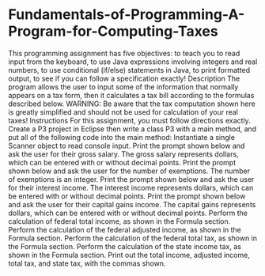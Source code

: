 # Fundamentals-of-Programming-A-Program-for-Computing-Taxes
This programming assignment has five objectives: to teach you to read input from the keyboard, to use Java expressions involving integers and real numbers, to use conditional (if/else) statements in Java, to print formatted output, to see if you can follow a specification exactly! Description  The program allows the user to input some of the information that normally appears on a tax form, then it calculates a tax bill according to the formulas described below. WARNING: Be aware that the tax computation shown here is greatly simplified and should not be used for calculation of your real taxes! Instructions  For this assignment, you must follow directions exactly. Create a P3 project in Eclipse then write a class P3 with a main method, and put all of the following code into the main method: Instantiate a single Scanner object to read console input. Print the prompt shown below and ask the user for their gross salary. The gross salary represents dollars, which can be entered with or without decimal points. Print the prompt shown below and ask the user for the number of exemptions. The number of exemptions is an integer. Print the prompt shown below and ask the user for their interest income. The interest income represents dollars, which can be entered with or without decimal points. Print the prompt shown below and ask the user for their capital gains income. The capital gains represents dollars, which can be entered with or without decimal points. Perform the calculation of federal total income, as shown in the Formula section. Perform the calculation of the federal adjusted income, as shown in the Formula section. Perform the calculation of the federal total tax, as shown in the Formula section. Perform the calculation of the state income tax, as shown in the Formula section. Print out the total income, adjusted income, total tax, and state tax, with the commas shown.
